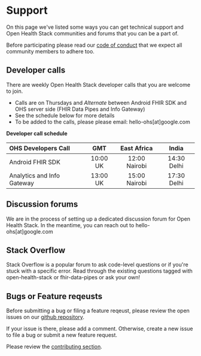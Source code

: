 # Support

On this page we've listed some ways you can get technical support and Open Health Stack communities and forums that you can be a part of.

Before participating please read our [code of conduct](https://opensource.google/conduct) that we expect all community members to adhere too.

## Developer calls
There are weekly Open Health Stack developer calls that you are welcome to join. 

* Calls are on Thursdays and *Alternate* between Android FHIR SDK and OHS server side (FHIR Data Pipes and Info Gateway)
* See the schedule below for more details
* To be added to the calls, please please email: hello-ohs[at]google.com

**Developer call schedule**

| OHS Developers Call | GMT | East Africa | India |
| :------------ | :-: | :---------: | :---: | 
| Android FHIR SDK | 10:00 UK | 12:00 Nairobi | 14:30 Delhi |
| Analytics and Info Gateway | 13:00 UK | 15:00 Nairobi | 17:30 Delhi |

## Discussion forums

We are in the process of setting up a dedicated discussion forum for Open Health Stack. In the meantime, you can reach out to hello-ohs[at]google.com

## Stack Overflow
Stack Overflow is a popular forum to ask code-level questions or if you're stuck with a specific error. Read through the existing questions tagged with open-health-stack or fhir-data-pipes or ask your own!

## Bugs or Feature reqeusts
Before submitting a bug or filing a feature reqeust, please review the open issues on our [github repository](https://github.com/google/fhir-data-pipes/issues).

If your issue is there, please add a comment. Otherwise, create a new issue to file a bug or submit a new feature request.

Please review the [contributing section](contributing.md).